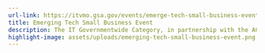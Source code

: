 ```yaml
---
url-link: https://itvmo.gsa.gov/events/emerge-tech-small-business-event/
title: Emerging Tech Small Business Event
description: The IT Governmentwide Category, in partnership with the ACT-IAC Small Business Alliance, held an Emerging Tech Small Business event on March 7, 2023. The event navigated the ever-changing federal government contract landscape by informing attendees of existing and upcoming programs and policy changes that affe…..
highlight-image: assets/uploads/emerging-tech-small-business-event.png
---
```

